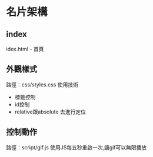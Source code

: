 # 名片架構
## index
idex.html - 首頁

## 外觀樣式
路徑：css/styles.css
使用技術
- 標籤控制
- id控制
- relative跟absolute 去進行定位

## 控制動作
路徑：script/gif.js
使用JS每五秒重啟一次,讓gif可以無限播放